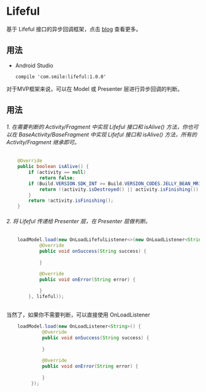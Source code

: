 # Lifeful

基于 Lifeful 接口的异步回调框架，点击 [blog][1] 查看更多。

## 用法

* Android Studio
	
	```
	compile 'com.smile:lifeful:1.0.0'
	```
	
对于MVP框架来说，可以在 Model 或 Presenter 层进行异步回调的判断。

## 用法

###### 1. 在需要判断的 Activity/Fragment 中实现 Lifeful 接口和 isAlive() 方法，你也可以在 BaseActivity/BaseFragment 中实现 Lifeful 接口和 isAlive() 方法，所有的 Activity/Fragment 继承即可。
```java
    @Override
    public boolean isAlive() {
        if (activity == null)
            return false;
        if (Build.VERSION.SDK_INT >= Build.VERSION_CODES.JELLY_BEAN_MR1) {
            return !(activity.isDestroyed() || activity.isFinishing());
        }
        return !activity.isFinishing();
    }
```

###### 2. 将 Lifeful 传递给 Presenter 层，在 Presenter 层做判断。
```java
    loadModel.load(new OnLoadLifefulListener<>(new OnLoadListener<String>() {
            @Override
            public void onSuccess(String success) {
                
            }

            @Override
            public void onError(String error) {
                
            }
        }, lifeful));
       
```
当然了，如果你不需要判断，可以直接使用 OnLoadListener
```java
    loadModel.load(new OnLoadListener<String>() {
             @Override
             public void onSuccess(String success) {
                    
             }
    
             @Override
             public void onError(String error) {
                    
             }
         });
       
```

[1]: https://easytoforget.github.io/2017/07/25/handle-callback-while-activity-or-fragment-finished/